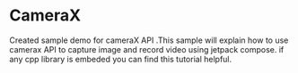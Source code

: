 # CameraX
Created sample demo for cameraX API .This sample will explain how to use camerax API to capture image and record video using jetpack compose. if any cpp library is embeded you can find this tutorial helpful. 
 
